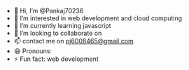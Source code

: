 - 👋 Hi, I’m @Pankaj70236
- 👀 I’m interested in web development and cloud computing 
- 🌱 I’m currently learning javascript 
- 💞️ I’m looking to collaborate on 
- 📫 contact me on pj6008465@gmail.com
- 😄 Pronouns: 
- ⚡ Fun fact: web development 

<!---
Pankaj70236/Pankaj70236 is a ✨ special ✨ repository because its `README.md` (this file) appears on your GitHub profile.
You can click the Preview link to take a look at your changes.
--->
